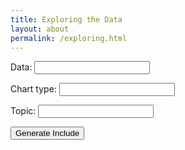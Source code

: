 ```yaml
---
title: Exploring the Data
layout: about
permalink: /exploring.html
---
```


<p>Data: <input id="data"></p>
<p>Chart type: <input id="type"></p>
<p>Topic: <input id="topic"></p>

<button type="button" class="btn btn-primary" id="generate">Generate Include</button>

<div id="output"></div>

<script>
var allTopics = {
    {%- for t in site.data.topic-data -%}{% capture topicfile %}{{ t.filename-topics }}{% endcapture %}
    {{ t.name | jsonify }} : { {% for item in site.data.topics[topicfile] %}{% if item.TopicName %} "topicname": {{ item.TopicName | escape | jsonify }} {% endif %}{% endfor %}}{% unless forloop.last %},{% endunless %}
    {%- endfor -%}
};

function generateInclude() {
    var include_type = document.getElementById('type').value;
    var include_data = document.getElementById('data').value;
    var include_topic = document.getElementById('topic').value;

    var include = '{% raw %}{% include feature/' + include_type + '.html data="' + include_data + '" topic="' + include_topic + '" %}{% endraw %}';

    document.getElementById('output').innerHTML = include;
};

document.getElementById('generate').addEventListener('click', generateInclude);

</script>